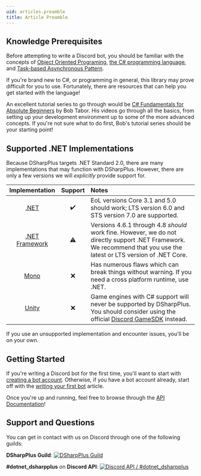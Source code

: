 ```yaml
---
uid: articles.preamble
title: Article Preamble
---
```


## Knowledge Prerequisites

Before attempting to write a Discord bot, you should be familiar with the concepts of [Object Oriented Programing][0],
[the C# programming language][1], and [Task-based Asynchronous Pattern][2].

If you're brand new to C#, or programming in general, this library may prove difficult for you to use. Fortunately,
there are resources that can help you get started with the language!

An excellent tutorial series to go through would be [C# Fundamentals for Absolute Beginners][3] by Bob Tabor. His videos
go through all the basics, from setting up your development environment up to some of the more advanced concepts. If
you're not sure what to do first, Bob's tutorial series should be your starting point!

## Supported .NET Implementations

Because DSharpPlus targets .NET Standard 2.0, there are many implementations that may function with DSharpPlus. However,
there are only a few versions we will *explicitly* provide support for.

Implementation      | Support | Notes
:------------------:|:-------:|:------
[.NET][4]      | ✔️      | EoL versions Core 3.1 and 5.0 should work; LTS version 6.0 and STS version 7.0 are supported.
[.NET Framework][5] | ⚠️      | Versions 4.6.1 through 4.8 *should* work fine. However, we do not directly support .NET Framework. We recommend that you use the latest or LTS version of .NET Core.
[Mono][6]           | ❌️       | Has numerous flaws which can break things without warning. If you need a cross platform runtime, use .NET.
[Unity][7]          | ❌️       | Game engines with C# support will never be supported by DSharpPlus. You should consider using the official [Discord GameSDK][8] instead.

If you use an unsupported implementation and encounter issues, you'll be on your own.

## Getting Started

If you're writing a Discord bot for the first time, you'll want to start with [creating a bot account][9]. Otherwise, if
you have a bot account already, start off with the [writing your first bot][10] article.

Once you're up and running, feel free to browse through the [API Documentation][11]!

## Support and Questions

You can get in contact with us on Discord through one of the following guilds:

**DSharpPlus Guild**:
[![DSharpPlus Guild][12]][13]

**#dotnet_dsharpplus** on **Discord API**:
[![Discord API / #dotnet_dsharpplus][14]][15]

<!-- LINKS -->

[0]:  https://en.wikipedia.org/wiki/Object-oriented_programming
[1]:  https://docs.microsoft.com/en-us/dotnet/csharp/programming-guide/
[2]:  https://docs.microsoft.com/en-us/dotnet/standard/asynchronous-programming-patterns/task-based-asynchronous-pattern-tap
[3]:  https://channel9.msdn.com/Series/CSharp-Fundamentals-for-Absolute-Beginners
[4]:  https://dotnet.microsoft.com/en-us/
[5]:  https://en.wikipedia.org/wiki/.NET_Framework
[6]:  https://en.wikipedia.org/wiki/Mono_(software)
[7]:  https://en.wikipedia.org/wiki/Unity_(game_engine)
[8]:  https://discord.com/developers/docs/game-sdk/sdk-starter-guide
[9]:  xref:articles.basics.bot_account
[10]: xref:articles.basics.first_bot
[11]: /api/
[12]: https://discordapp.com/api/guilds/379378609942560770/embed.png?style=banner2
[13]: https://discord.gg/dsharpplus
[14]: https://discordapp.com/api/guilds/81384788765712384/embed.png?style=banner2
[15]: https://discord.gg/discord-api
